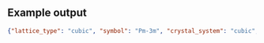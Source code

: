 

## Example output

```json
{"lattice_type": "cubic", "symbol": "Pm-3m", "crystal_system": "cubic", "point_group": "m-3m", "hall": "-P 4 2 3", "number": 221}
```

